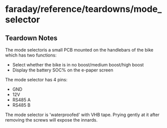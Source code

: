# faraday/reference/teardowns/mode_selector

## Teardown Notes

The mode selectoris a small PCB mounted on the handlebars of the bike which has two functions:
- Select whether the bike is in no boost/medium boost/high boost
- Display the battery SOC% on the e-paper screen

The mode selector has 4 pins:
- GND
- 12V
- RS485 A
- RS485 B

The mode selector is 'waterproofed' with VHB tape. Prying gently at it after removing the screws will expose the innards.


